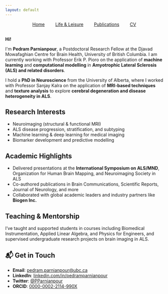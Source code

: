 ```yaml
---
layout: default
---
```


<div style="text-align: center; margin-bottom: 30px;">
  <a href="/" style="margin: 0 15px;">Home</a>
  <a href="/about" style="margin: 0 15px;">Life & Leisure</a>
  <a href="/publications" style="margin: 0 15px;">Publications</a>
  <a href="/cv" style="margin: 0 15px;">CV</a>
</div>


**Hi!**

I'm **Pedram Parnianpour**, a Postdoctoral Research Fellow at the Djavad Mowafaghian Centre for Brain Health, University of British Columbia. I am currently working with Professor Erik P. Pioro on the application of **machine learning** and **computational modelling** in **Amyotrophic Lateral Sclerosis (ALS) and related disorders**.

I hold a **PhD in Neuroscience** from the University of Alberta, where I worked with Professor Sanjay Kalra on the application of **MRI-based techniques** and **texture analysis** to explore **cerebral degeneration and disease heterogeneity in ALS**.


## Research Interests

- Neuroimaging (structural & functional MRI)
- ALS disease progression, stratification, and subtyping
- Machine learning & deep learning for medical imaging
- Biomarker development and predictive modelling


## Academic Highlights

- Delivered presentations at the **International Symposium on ALS/MND**, Organization for Human Brain Mapping, and Neuroimaging Society in ALS
- Co-authored publications in Brain Communications, Scientific Reports, Journal of Neurology, and more
- Collaborated with global academic leaders and industry partners like **Biogen Inc.**


## Teaching & Mentorship

I’ve taught and supported students in courses including Biomedical Instrumentation, Applied Linear Algebra, and Physics for Engineers, and supervised undergraduate research projects on brain imaging in ALS.

## 📬 Get in Touch

- **Email**: [pedram.parnianpour@ubc.ca](mailto:pedram.parnianpour@ubc.ca)  
- **LinkedIn**: [linkedin.com/in/pedramparnianpour](https://www.linkedin.com/in/pedramparnianpour)  
- **Twitter**: [@PParnianpour](https://twitter.com/PParnianpour)  
- **ORCID**: [0000-0002-2114-990X](https://orcid.org/0000-0002-2114-990X)
